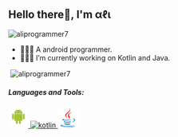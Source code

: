 
<h2>Hello there👋, I'm αℓι</h2>


<p align="left"> <img src="https://komarev.com/ghpvc/?username=aliprogrammer7&label=Profile%20views&color=129e00&style=plastic" alt="aliprogrammer7" /> </p>


- 🙋🏻‍♂ A android programmer.
- 🧑🏻‍💻‌ I’m currently working on Kotlin and Java.
<!--- 📚 I’m currently learning Html, Css, Bootstrap and Javascript.-->


<p>&nbsp;<img align="center" src="https://github-readme-stats.vercel.app/api?username=aliprogrammer7&show_icons=true&locale=en" alt="aliprogrammer7" /></p>

<h5 align="left">Languages and Tools:</h5>
<p align="left"> <a href="https://developer.android.com" target="_blank"> <img src="https://raw.githubusercontent.com/devicons/devicon/master/icons/android/android-original-wordmark.svg" alt="android" width="40" height="40"/> </a> <a href="https://www.java.com" target="_blank"> <img src="https://www.vectorlogo.zone/logos/kotlinlang/kotlinlang-icon.svg" alt="kotlin" width="40" height="40"/> </a> 
 <img src="https://raw.githubusercontent.com/devicons/devicon/master/icons/java/java-original.svg" alt="java" width="40" height="40"/> </a> <a href="https://kotlinlang.org" target="_blank"></p>
